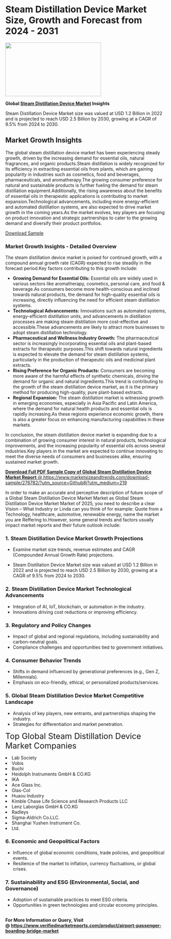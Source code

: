 <H1>Steam Distillation Device Market Size, Growth and Forecast from 2024 - 2031</H1><img class="aligncenter size-medium wp-image-584254" src="https://thirdeyenews.in/wp-content/uploads/2024/09/Global-Market-Research-300x168.jpeg" alt="" width="300" height="168" /><p><strong>Global&nbsp;<a href="https://www.marketsizeandtrends.com/download-sample/276782/?utm_source=Github8j?utm_medium=219">Steam Distillation Device Market</a> Insights</strong></p><p>Steam Distillation Device Market size was valued at USD 1.2 Billion in 2022 and is projected to reach USD 2.5 Billion by 2030, growing at a CAGR of 9.5% from 2024 to 2030.</p><p><h2>Market Growth Insights</h2> <p>The global steam distillation device market has been experiencing steady growth, driven by the increasing demand for essential oils, natural fragrances, and organic products.Steam distillation is widely recognized for its efficiency in extracting essential oils from plants, which are gaining popularity in industries such as cosmetics, food and beverages, pharmaceuticals, and aromatherapy.The growing consumer preference for natural and sustainable products is further fueling the demand for steam distillation equipment.Additionally, the rising awareness about the benefits of essential oils in therapeutic applications is contributing to market expansion.Technological advancements, including more energy-efficient and automated distillation systems, are also expected to drive market growth in the coming years.As the market evolves, key players are focusing on product innovation and strategic partnerships to cater to the growing demand and diversify their product portfolios.</p> <p><a href="your-link-here">Download Sample</a></p> <h3>Market Growth Insights - Detailed Overview</h3> <p>The steam distillation device market is poised for continued growth, with a compound annual growth rate (CAGR) expected to rise steadily in the forecast period.Key factors contributing to this growth include:</p> <ul> <li><strong>Growing Demand for Essential Oils:</strong> Essential oils are widely used in various sectors like aromatherapy, cosmetics, personal care, and food & beverage.As consumers become more health-conscious and inclined towards natural products, the demand for high-quality essential oils is increasing, directly influencing the need for efficient steam distillation systems.</li> <li><strong>Technological Advancements:</strong> Innovations such as automated systems, energy-efficient distillation units, and advancements in distillation processes are making steam distillation more cost-effective and accessible.These advancements are likely to attract more businesses to adopt steam distillation technology.</li> <li><strong>Pharmaceutical and Wellness Industry Growth:</strong> The pharmaceutical sector is increasingly incorporating essential oils and plant-based extracts for therapeutic purposes.This shift towards natural ingredients is expected to elevate the demand for steam distillation systems, particularly in the production of therapeutic oils and medicinal plant extracts.</li> <li><strong>Rising Preference for Organic Products:</strong> Consumers are becoming more aware of the harmful effects of synthetic chemicals, driving the demand for organic and natural ingredients.This trend is contributing to the growth of the steam distillation device market, as it is the primary method for producing high-quality, pure plant-based extracts.</li> <li><strong>Regional Expansion:</strong> The steam distillation market is witnessing growth in emerging economies, especially in Asia Pacific and Latin America, where the demand for natural health products and essential oils is rapidly increasing.As these regions experience economic growth, there is also a greater focus on enhancing manufacturing capabilities in these markets.</li> </ul> <p>In conclusion, the steam distillation device market is expanding due to a combination of growing consumer interest in natural products, technological improvements, and the increasing popularity of essential oils across several industries.Key players in the market are expected to continue innovating to meet the diverse needs of consumers and businesses alike, ensuring sustained market growth.</p> <p><a href="your-link-here"></p><p><span class=""><strong>Download Full PDF Sample Copy of Global Steam Distillation Device Market Report</strong> @ <a href="https://www.marketsizeandtrends.com/download-sample/276782/?utm_source=Github8j?utm_medium=219" target="_blank">https://www.marketsizeandtrends.com/download-sample/276782/?utm_source=Github8j?utm_medium=219</a></span></p><p>In order to make an accurate and perceptive description of future scope of a Global&nbsp;Steam Distillation Device Market Market as Global&nbsp;Steam Distillation Device Market Market of 2025, you need to describe a clear Vision &ndash; What Industry or Linda can you think of for example: Quote from a Technology, healthcare, automotive, renewable energy, name the market you are Reffering to.However, some general trends and factors usually impact market reports and their future outlook include:</p><h3>1.&nbsp;<strong>Steam Distillation Device Market Growth Projections</strong></h3><ul><li>Examine market size trends, revenue estimates and CAGR (Compounded Annual Growth Rate) projections.</li><li><p>Steam Distillation Device Market size was valued at USD 1.2 Billion in 2022 and is projected to reach USD 2.5 Billion by 2030, growing at a CAGR of 9.5% from 2024 to 2030.</p></li></ul><h3>2.&nbsp;<strong>Steam Distillation Device Market Technological Advancements</strong></h3><ul><li>Integration of AI, IoT, blockchain, or automation in the industry.</li><li>Innovations driving cost reductions or improving efficiency.</li></ul><h3>3.&nbsp;<strong>Regulatory and Policy Changes</strong></h3><ul><li>Impact of global and regional regulations, including sustainability and carbon-neutral goals.</li><li>Compliance challenges and opportunities tied to government initiatives.</li></ul><h3>4.&nbsp;<strong>Consumer Behavior Trends</strong></h3><ul><li>Shifts in demand influenced by generational preferences (e.g., Gen Z, Millennials).</li><li>Emphasis on eco-friendly, ethical, or personalized products/services.</li></ul><h3>5.&nbsp;<strong>Global Steam Distillation Device Market Competitive Landscape</strong></h3><ul><li>Analysis of key players, new entrants, and partnerships shaping the industry.</li><li>Strategies for differentiation and market penetration.</li></ul><p data-pm-slice="1 1 []"><span style="color: inherit; font-family: inherit; font-size: 25px;">Top Global Steam Distillation Device Market Companies</span></p><div class="" data-test-id=""><p><li>Lab Society</li><li> Vobis</li><li> Buchi</li><li> Heidolph Instruments GmbH & CO.KG</li><li> IKA</li><li> Ace Glass Inc.</li><li> Glas-Col</li><li> Huaou Industry</li><li> Kimble Chase Life Science and Research Products LLC</li><li> Lenz Laborglas GmbH & CO.KG</li><li> Radleys</li><li> Sigma-Aldrich Co.LLC.</li><li> Shanghai Yushen Instrument Co.</li><li> Ltd.</li></p></div><h3>6.&nbsp;<strong>Economic and Geopolitical Factors</strong></h3><ul><li>Influence of global economic conditions, trade policies, and geopolitical events.</li><li>Resilience of the market to inflation, currency fluctuations, or global crises.</li></ul><h3>7.&nbsp;<strong>Sustainability and ESG (Environmental, Social, and Governance)</strong></h3><ul><li>Adoption of sustainable practices to meet ESG criteria.</li><li>Opportunities in green technologies and circular economy principles.</li></ul><h2><strong style="font-size: 14px;">For More Information or Query, Visit @&nbsp;</strong><a style="background-color: #ffffff; font-size: 14px;" href="https://www.marketsizeandtrends.com/report/steam-distillation-device-market/" target="_blank">https://www.verifiedmarketreports.com/product/airport-passenger-boarding-bridge-market</a></h2>